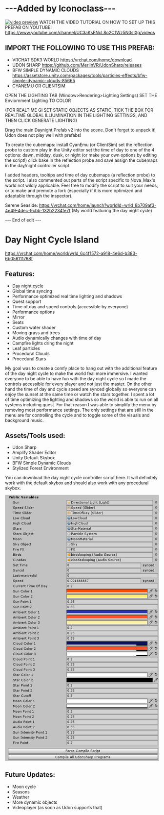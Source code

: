 # ---Added by Iconoclass---
[![video preview](https://img.youtube.com/vi/hRjFOVZbyNs/0.jpg)](https://www.youtube.com/watch?v=hRjFOVZbyNs)
WATCH THE VIDEO TUTORIAL ON HOW TO SET UP THIS PREFAB ON YOUTUBE!
https://www.youtube.com/channel/UC3aKsENcL8o2C1Wz5N0sIXg/videos

## **IMPORT THE FOLLOWING TO USE THIS PREFAB:**
* VRCHAT SDK3 WORLD			https://vrchat.com/home/download
* UDON SHARP				https://github.com/MerlinVR/UdonSharp/releases
* BFW SIMPLE DYNAMIC CLOUDS			https://assetstore.unity.com/packages/tools/particles-effects/bfw-simple-dynamic-clouds-85665
* CYANEMU OR CLIENTSIM

OPEN THE LIGHTING TAB (Window>Rendering>Lighting Settings)
SET THE Enviornment Lighting TO COLOR

(FOR REALTIME GI SET STATIC OBJECTS AS STATIC, TICK THE BOX FOR REALTIME GLOBAL ILLIUMINATION IN THE LIGHTING SETTINGS, AND THEN CLICK GENERATE LIGHTING)

Drag the main Daynight Prefab v2 into the scene. Don't forget to unpack it! Udon does not play well with prefabs!

To create the cubemaps:
install CyanEmu (or ClientSim)
set the reflection probe to custom
play in the Unity editor
set the time of day to one of the 4 options: dawn, midday, dusk, or night (or make your own options by editing the script!)
click bake in the reflection probe and save
assign the cubemaps in the day/night controller script

I added headers, tooltips and time of day cubemaps (a reflection probe) to the script.
I also commented out parts of the script specific to Nova_Max's world not wildly applicable.
Feel free to modify the script to suit your needs, or to make and premote a fork (especially if it is more optimized and adaptable through the inspector).

Serene Seaside: https://vrchat.com/home/launch?worldId=wrld_8b709af3-4e49-4dec-9cbb-132b2234fe7f 
(My world featuring the day night cycle)

--- End of edit --- 

# **Day Night Cycle Island**
https://vrchat.com/home/world/wrld_6c4f1572-a918-4e6d-b383-6b056111768f
## **Features:**
* Day night cycle
* Global time syncing
* Performance optimized real time lighting and shadows
* Quest support
* Time of day and speed controls (accessible by everyone)
* Performance options
* Mirror
* Seats
* Custom water shader
* Moving grass and trees
* Audio dynamically changes with time of day
* Campfire lights dring the night
* Leaf particles
* Procedural Clouds
* Procedural Stars

My goal was to create a comfy place to hang out with the additional feature of the day night cycle to make the world feal more immersive.
I wanted everyone to be able to have fun with the day night cycle so I made the controls accessible for every player and not just the master. On the other hand the time of day and cycle speed are synced globally so everyone can enjoy the sunset at the same time or watch the stars together. 
I spent a lot of time optimizing the lighting and shadows so the world is able to run on all systems including quest. For that reason I was able to simplify the menu by removing most performance settings. The only settings that are still in the menu are for controlling the cycle and to toggle some of the visuals and background music. 

## **Assets/Tools used:**
* Udon Sharp
* Amplify Shader Editor
* Unity Default Skybox
* BFW Simple Dynamic Clouds
* Stylized Forest Environment

You can download the day night cycle controller script here. It will definitely work with the default skybox and should also work with any procedural skybox.

![Values](/Values.png)

## **Future Updates:**
* Moon cycle
* Seasons
* Weather
* More dynamic objects
* Videoplayer (as soon as Udon supports that)
